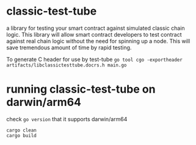 # classic-test-tube
a library for testing your smart contract against simulated classic chain logic. This library will allow smart contract developers to test contract against real chain logic without the need for spinning up a node. This will save tremendous amount of time by rapid testing.

To generate C header for use by test-tube `go tool cgo -exportheader artifacts/libclassictesttube.docrs.h main.go`

# running classic-test-tube on darwin/arm64

check `go version` that it supports darwin/arm64

```
cargo clean
cargo build
```
